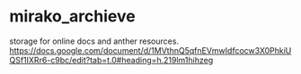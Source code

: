 # mirako_archieve
storage for online docs and anther resources.
https://docs.google.com/document/d/1MVthnQ5qfnEVmwIdfcocw3X0PhkiUQSf1IXRr6-c9bc/edit?tab=t.0#heading=h.219lm1hihzeg
